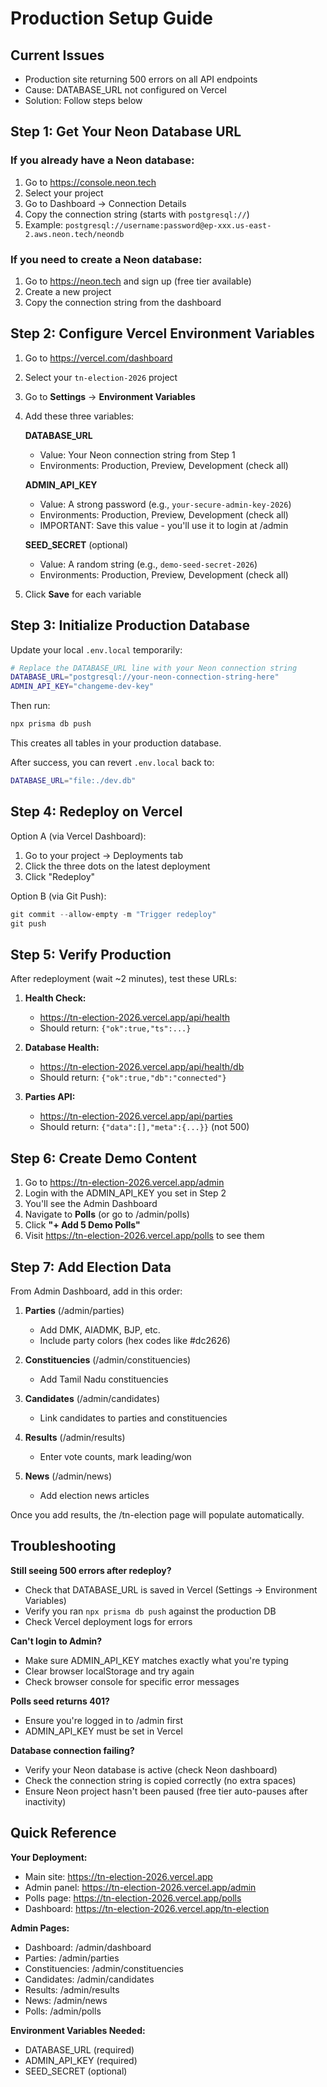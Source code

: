 # Production Setup Guide

## Current Issues
- Production site returning 500 errors on all API endpoints
- Cause: DATABASE_URL not configured on Vercel
- Solution: Follow steps below

## Step 1: Get Your Neon Database URL

### If you already have a Neon database:
1. Go to https://console.neon.tech
2. Select your project
3. Go to Dashboard → Connection Details
4. Copy the connection string (starts with `postgresql://`)
5. Example: `postgresql://username:password@ep-xxx.us-east-2.aws.neon.tech/neondb`

### If you need to create a Neon database:
1. Go to https://neon.tech and sign up (free tier available)
2. Create a new project
3. Copy the connection string from the dashboard

## Step 2: Configure Vercel Environment Variables

1. Go to https://vercel.com/dashboard
2. Select your `tn-election-2026` project
3. Go to **Settings** → **Environment Variables**
4. Add these three variables:

   **DATABASE_URL**
   - Value: Your Neon connection string from Step 1
   - Environments: Production, Preview, Development (check all)

   **ADMIN_API_KEY**
   - Value: A strong password (e.g., `your-secure-admin-key-2026`)
   - Environments: Production, Preview, Development (check all)
   - IMPORTANT: Save this value - you'll use it to login at /admin

   **SEED_SECRET** (optional)
   - Value: A random string (e.g., `demo-seed-secret-2026`)
   - Environments: Production, Preview, Development (check all)

5. Click **Save** for each variable

## Step 3: Initialize Production Database

Update your local `.env.local` temporarily:

```bash
# Replace the DATABASE_URL line with your Neon connection string
DATABASE_URL="postgresql://your-neon-connection-string-here"
ADMIN_API_KEY="changeme-dev-key"
```

Then run:
```powershell
npx prisma db push
```

This creates all tables in your production database.

After success, you can revert `.env.local` back to:
```bash
DATABASE_URL="file:./dev.db"
```

## Step 4: Redeploy on Vercel

Option A (via Vercel Dashboard):
1. Go to your project → Deployments tab
2. Click the three dots on the latest deployment
3. Click "Redeploy"

Option B (via Git Push):
```powershell
git commit --allow-empty -m "Trigger redeploy"
git push
```

## Step 5: Verify Production

After redeployment (wait ~2 minutes), test these URLs:

1. **Health Check:**
   - https://tn-election-2026.vercel.app/api/health
   - Should return: `{"ok":true,"ts":...}`

2. **Database Health:**
   - https://tn-election-2026.vercel.app/api/health/db
   - Should return: `{"ok":true,"db":"connected"}`

3. **Parties API:**
   - https://tn-election-2026.vercel.app/api/parties
   - Should return: `{"data":[],"meta":{...}}` (not 500)

## Step 6: Create Demo Content

1. Go to https://tn-election-2026.vercel.app/admin
2. Login with the ADMIN_API_KEY you set in Step 2
3. You'll see the Admin Dashboard
4. Navigate to **Polls** (or go to /admin/polls)
5. Click **"+ Add 5 Demo Polls"**
6. Visit https://tn-election-2026.vercel.app/polls to see them

## Step 7: Add Election Data

From Admin Dashboard, add in this order:

1. **Parties** (/admin/parties)
   - Add DMK, AIADMK, BJP, etc.
   - Include party colors (hex codes like #dc2626)

2. **Constituencies** (/admin/constituencies)
   - Add Tamil Nadu constituencies

3. **Candidates** (/admin/candidates)
   - Link candidates to parties and constituencies

4. **Results** (/admin/results)
   - Enter vote counts, mark leading/won

5. **News** (/admin/news)
   - Add election news articles

Once you add results, the /tn-election page will populate automatically.

## Troubleshooting

**Still seeing 500 errors after redeploy?**
- Check that DATABASE_URL is saved in Vercel (Settings → Environment Variables)
- Verify you ran `npx prisma db push` against the production DB
- Check Vercel deployment logs for errors

**Can't login to Admin?**
- Make sure ADMIN_API_KEY matches exactly what you're typing
- Clear browser localStorage and try again
- Check browser console for specific error messages

**Polls seed returns 401?**
- Ensure you're logged in to /admin first
- ADMIN_API_KEY must be set in Vercel

**Database connection failing?**
- Verify your Neon database is active (check Neon dashboard)
- Check the connection string is copied correctly (no extra spaces)
- Ensure Neon project hasn't been paused (free tier auto-pauses after inactivity)

## Quick Reference

**Your Deployment:**
- Main site: https://tn-election-2026.vercel.app
- Admin panel: https://tn-election-2026.vercel.app/admin
- Polls page: https://tn-election-2026.vercel.app/polls
- Dashboard: https://tn-election-2026.vercel.app/tn-election

**Admin Pages:**
- Dashboard: /admin/dashboard
- Parties: /admin/parties
- Constituencies: /admin/constituencies
- Candidates: /admin/candidates
- Results: /admin/results
- News: /admin/news
- Polls: /admin/polls

**Environment Variables Needed:**
- DATABASE_URL (required)
- ADMIN_API_KEY (required)
- SEED_SECRET (optional)
